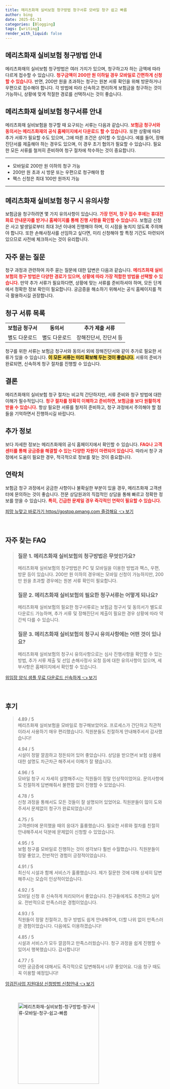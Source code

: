 ```yaml
---
title: 메리츠화재 실비보험 청구방법 청구서류 모바일 청구 쉽고 빠름
author: bing
date: 2025-01-31
categories: [Blogging]
tags: [writing]
render_with_liquid: false
---
```



<h2 id='실비보험_청구방법'>메리츠화재 실비보험 청구방법 안내</h2>

<p>메리츠화재의 실비보험 청구방법은 여러 가지가 있으며, 청구하고자 하는 금액에 따라 다르게 접수할 수 있습니다. <b><span style="color: #ee2323;">청구금액이 200만 원 이하일 경우 모바일로 간편하게 신청할 수 있습니다.</span></b> 반면, 200만 원을 초과하는 청구는 원본 서류 확인을 위해 방문하거나 우편으로 접수해야 합니다. 각 방법에 따라 신속하고 편리하게 보험금을 청구하는 것이 가능하니, 상황에 맞게 적절한 경로를 선택하시는 것이 좋습니다.</p>

<h2 id='청구서류_안내'>메리츠화재 실비보험 청구서류 안내</h2>

<p>메리츠화재 실비보험을 청구할 때 요구되는 서류는 다음과 같습니다. <b><span style="color: #ee2323;">보험금 청구서와 동의서는 메리츠화재의 공식 홈페이지에서 다운로드 할 수 있습니다.</span></b> 또한 상황에 따라 추가 서류가 필요할 수도 있으며, 그에 따른 조건은 상이할 수 있습니다. 예를 들어, 장해진단서를 제출해야 하는 경우도 있으며, 이 경우 초기 협의가 필요할 수 있습니다. 필요한 모든 서류를 철저히 준비하여 청구 절차에 착수하는 것이 중요합니다.</p>

<hr />

<ul>
    <li>모바일로 200만 원 이하의 청구 가능</li>
    <li>200만 원 초과 시 방문 또는 우편으로 청구해야 함</li>
    <li>팩스 신청은 최대 100만 원까지 가능</li>
</ul>

<hr />

<h2 id='청구시_유의사항'>메리츠화재 실비보험 청구 시 유의사항</h2>

<p>보험금을 청구하려면 몇 가지 유의사항이 있습니다. <b><span style="color: #ee2323;">가장 먼저, 청구 접수 후에는 휴대전화로 안내문자를 받거나 홈페이지를 통해 진행 사항을 확인할 수 있습니다.</span></b> 보험금 신청은 사고 발생일로부터 최대 3년 이내에 진행해야 하며, 이 시점을 놓치지 않도록 주의해야 합니다. 또한 손해사정사를 선임하고 싶다면, 미리 신청해야 할 특정 기간도 마련되어 있으므로 사전에 체크하시는 것이 유리합니다.</p>

<h2 id='자주_묻는_질문'>자주 묻는 질문</h2>

<p>청구 과정과 관련하여 자주 묻는 질문에 대한 답변은 다음과 같습니다. <b><span style="color: #ee2323;">메리츠화재 실비보험의 청구 방법은 다양한 경로가 있으며, 상황에 따라 가장 적합한 방법을 선택할 수 있습니다.</span></b> 만약 추가 서류가 필요하다면, 상황에 맞는 서류를 준비하셔야 하며, 모든 단계에서 정확한 정보 확인이 필요합니다. 궁금증을 해소하기 위해서는 공식 홈페이지를 적극 활용하시길 권장합니다.</p>

<h2 id='청구서류_목록'>청구 서류 목록</h2>

<table>
    <tr>
        <td style="text-align: center; height: 17px;"><b>보험금 청구서</b></td>
        <td style="text-align: center; height: 17px;"><b>동의서</b></td>
        <td style="text-align: center; height: 17px;"><b>추가 제출 서류</b></td>
    </tr>
    <tr>
        <td style="text-align: center; height: 17px;">별도 다운로드</td>
        <td style="text-align: center; height: 17px;">별도 다운로드</td>
        <td style="text-align: center; height: 17px;">장해진단서, 진단서 등</td>
    </tr>
</table>

<p>청구를 위한 서류는 보험금 청구서와 동의서 외에 장해진단서와 같이 추가로 필요한 서류가 있을 수 있습니다. <b><span style="background-color: #ffe066;">이 모든 서류는 미리 확보해 두는 것이 좋습니다.</span></b> 서류의 준비가 완료되면, 신속하게 청구 절차를 진행할 수 있습니다.</p>

<h2 id='결론'>결론</h2>

<p>메리츠화재의 실비보험 청구 절차는 비교적 간단하지만, 서류 준비와 청구 방법에 대한 이해가 필수적입니다. <b><span style="color: #ee2323;">청구 절차를 정확히 이해하고 준비하면, 보험금을 보다 원활하게 받을 수 있습니다.</span></b> 항상 필요한 서류를 철저히 준비하고, 청구 과정에서 주의해야 할 점들을 기억하면서 진행하시길 바랍니다.</p>

<h2 id='추가_정보'>추가 정보</h2>

<p>보다 자세한 정보는 메리츠화재의 공식 홈페이지에서 확인할 수 있습니다. <b><span style="color: #ee2323;">FAQ나 고객센터를 통해 궁금증을 해결할 수 있는 다양한 자원이 마련되어 있습니다.</span></b> 따라서 청구 과정에서 도움이 필요한 경우, 적극적으로 정보를 찾는 것이 중요합니다.</p>

<h2 id='연락처'>연락처</h2>

<p>보험금 청구 과정에서 궁금한 사항이나 불확실한 부분이 있을 경우, 메리츠화재 고객센터에 문의하는 것이 좋습니다. 전문 상담원과의 직접적인 상담을 통해 빠르고 정확한 정보를 얻을 수 있습니다. <b><span style="color: #ee2323;">특히, 긴급한 문제일 경우 즉각적인 연락이 필요할 수 있습니다.</span></b></p>


<p><a class="click-button" title="피망 뉴맞고 바로가기 https//gostop.pmang.com 즐겅해요" href="https://afficreate.github.io/posts/%ED%94%BC%EB%A7%9D-%EB%89%B4%EB%A7%9E%EA%B3%A0-%EB%B0%94%EB%A1%9C%EA%B0%80%EA%B8%B0-httpsgostop.pmang.com-%EC%A6%90%EA%B2%85%ED%95%B4%EC%9A%94/" rel="dofollow">피망 뉴맞고 바로가기 https//gostop.pmang.com 즐겅해요 👈 보기</a></p><br>
<h2 id='자주_찾는_FAQ'>자주 찾는 FAQ</h2>
<div itemscope="" itemtype="https://schema.org/FAQPage"> 
<blockquote> 
<div itemscope="" itemprop="mainEntity" itemtype="https://schema.org/Question"> 
<h3 itemprop="name">질문 1. 메리츠화재 실비보험의 청구방법은 무엇인가요?</h3> 
<div itemscope="" itemprop="acceptedAnswer" itemtype="https://schema.org/Answer"> 
<span itemprop="text"> 
<p>메리츠화재 실비보험의 청구방법은 PC 및 모바일을 이용한 방법과 팩스, 우편, 방문 등이 있습니다. 200만 원 이하의 경우에는 모바일 신청이 가능하지만, 200만 원을 초과할 경우에는 원본 서류 확인이 필요합니다.</p> 
</span> 
</div> 
</div> 
<div itemscope="" itemprop="mainEntity" itemtype="https://schema.org/Question"> 
<h3 itemprop="name">질문 2. 메리츠화재 실비보험의 필요한 청구서류는 어떻게 되나요?</h3> 
<div itemscope="" itemprop="acceptedAnswer" itemtype="https://schema.org/Answer"> 
<span itemprop="text"> 
<p>메리츠화재 실비보험의 필요한 청구서류로는 보험금 청구서 및 동의서가 별도로 다운로드 가능하며, 추가 서류 및 장해진단서 제출이 필요한 경우 상황에 따라 약간씩 다를 수 있습니다.</p> 
</span> 
</div> 
</div> 
<div itemscope="" itemprop="mainEntity" itemtype="https://schema.org/Question"> 
<h3 itemprop="name">질문 3. 메리츠화재 실비보험의 청구시 유의사항에는 어떤 것이 있나요?</h3> 
<div itemscope="" itemprop="acceptedAnswer" itemtype="https://schema.org/Answer"> 
<span itemprop="text"> 
<p>메리츠화재 실비보험의 청구시 유의사항으로는 심사 진행사항을 확인할 수 있는 방법, 추가 서류 제출 및 선임 손해사정사 요청 등에 대한 유의사항이 있으며, 세부사항은 홈페이지에서 확인할 수 있습니다.</p> 
</span> 
</div> 
</div> 
</blockquote> 
</div>
<p><a class="click-button" title="위임장 양식 샘플 무료 다운로드 신속하게" href="https://afficreate.github.io/posts/%EC%9C%84%EC%9E%84%EC%9E%A5-%EC%96%91%EC%8B%9D-%EC%83%98%ED%94%8C-%EB%AC%B4%EB%A3%8C-%EB%8B%A4%EC%9A%B4%EB%A1%9C%EB%93%9C-%EC%8B%A0%EC%86%8D%ED%95%98%EA%B2%8C/" rel="dofollow">위임장 양식 샘플 무료 다운로드 신속하게 👈 보기</a></p><br>
<h2 id='후기'>후기</h2>
<div itemscope itemtype="https://schema.org/Product">
  <blockquote>
  <div itemprop="review" itemscope itemtype="https://schema.org/Review">
      <div itemprop="reviewRating" itemscope itemtype="https://schema.org/Rating"> <span itemprop="ratingValue">4.89</span> / <span itemprop="bestRating">5</span> </div>
      <span itemprop="reviewBody">메리츠화재 실비보험을 모바일로 청구해보았어요. 프로세스가 간단하고 직관적이라서 사용하기 매우 편리했습니다. 직원분들도 친절하게 안내해주셔서 감사했습니다!</span>
  </div>
  <br>
  <div itemprop="review" itemscope itemtype="https://schema.org/Review">
      <div itemprop="reviewRating" itemscope itemtype="https://schema.org/Rating"> <span itemprop="ratingValue">4.94</span> / <span itemprop="bestRating">5</span> </div>
      <span itemprop="reviewBody">시설이 정말 깔끔하고 정돈되어 있어 좋았습니다. 상담을 받으면서 보험 상품에 대한 설명도 차근차근 해주셔서 이해가 잘 됐습니다.</span>
  </div>
  <br>
  <div itemprop="review" itemscope itemtype="https://schema.org/Review">
      <div itemprop="reviewRating" itemscope itemtype="https://schema.org/Rating"> <span itemprop="ratingValue">4.96</span> / <span itemprop="bestRating">5</span> </div>
      <span itemprop="reviewBody">모바일 청구 시 자세히 설명해주시는 직원들이 정말 인상적이었어요. 문의사항에도 친절하게 답변해줘서 불편함 없이 진행할 수 있었습니다.</span>
  </div>
  <br>
  <div itemprop="review" itemscope itemtype="https://schema.org/Review">
      <div itemprop="reviewRating" itemscope itemtype="https://schema.org/Rating"> <span itemprop="ratingValue">4.78</span> / <span itemprop="bestRating">5</span> </div>
      <span itemprop="reviewBody">신청 과정을 통해서도 모든 것들이 잘 설명되어 있었어요. 직원분들이 많이 도와주셔서 문제없이 청구가 완료되었습니다!</span>
  </div>
  <br>
  <div itemprop="review" itemscope itemtype="https://schema.org/Review">
      <div itemprop="reviewRating" itemscope itemtype="https://schema.org/Rating"> <span itemprop="ratingValue">4.75</span> / <span itemprop="bestRating">5</span> </div>
      <span itemprop="reviewBody">고객센터에 문의했을 때의 응대가 훌륭했습니다. 필요한 서류와 절차를 친절히 안내해주셔서 덕분에 문제없이 신청할 수 있었습니다.</span>
  </div>
  <br>
  <div itemprop="review" itemscope itemtype="https://schema.org/Review">
      <div itemprop="reviewRating" itemscope itemtype="https://schema.org/Rating"> <span itemprop="ratingValue">4.95</span> / <span itemprop="bestRating">5</span> </div>
      <span itemprop="reviewBody">보험 청구를 모바일로 진행하는 것이 생각보다 훨씬 수월했습니다. 직원분들이 정말 좋았고, 전반적인 경험이 긍정적이었습니다.</span>
  </div>
  <br>
  <div itemprop="review" itemscope itemtype="https://schema.org/Review">
      <div itemprop="reviewRating" itemscope itemtype="https://schema.org/Rating"> <span itemprop="ratingValue">4.91</span> / <span itemprop="bestRating">5</span> </div>
      <span itemprop="reviewBody">최신식 시설과 함께 서비스가 훌륭했습니다. 제가 질문한 것에 대해 상세히 답변해주시는 모습이 인상적이었습니다.</span>
  </div>
  <br>
  <div itemprop="review" itemscope itemtype="https://schema.org/Review">
      <div itemprop="reviewRating" itemscope itemtype="https://schema.org/Rating"> <span itemprop="ratingValue">4.92</span> / <span itemprop="bestRating">5</span> </div>
      <span itemprop="reviewBody">모바일 신청 후 신속하게 처리되어서 좋았습니다. 친구들에게도 추천하고 싶어요. 전반적으로 만족스러운 경험이었습니다.</span>
  </div>
  <br>
  <div itemprop="review" itemscope itemtype="https://schema.org/Review">
      <div itemprop="reviewRating" itemscope itemtype="https://schema.org/Rating"> <span itemprop="ratingValue">4.93</span> / <span itemprop="bestRating">5</span> </div>
      <span itemprop="reviewBody">직원들이 정말 친절하고, 청구 방법도 쉽게 안내해주며, 더할 나위 없이 만족스러운 경험이었습니다. 다음에도 이용하겠습니다!</span>
  </div>
  <br>
  <div itemprop="review" itemscope itemtype="https://schema.org/Review">
      <div itemprop="reviewRating" itemscope itemtype="https://schema.org/Rating"> <span itemprop="ratingValue">4.85</span> / <span itemprop="bestRating">5</span> </div>
      <span itemprop="reviewBody">시설과 서비스가 모두 깔끔하고 만족스러웠습니다. 청구 과정을 쉽게 진행할 수 있어서 행복했습니다. 감사합니다!</span>
  </div>
  <br>
  <div itemprop="review" itemscope itemtype="https://schema.org/Review">
      <div itemprop="reviewRating" itemscope itemtype="https://schema.org/Rating"> <span itemprop="ratingValue">4.77</span> / <span itemprop="bestRating">5</span> </div>
      <span itemprop="reviewBody">어떤 궁금증에 대해서도 즉각적으로 답변해줘서 너무 좋았어요. 다음 청구 때도 꼭 이용할 예정입니다!</span>
  </div>
  </blockquote>
</div>
<p><a class="click-button" title="암검진사업 지원대상 신청방법 신청안내" href="https://afficreate.github.io/posts/%EC%95%94%EA%B2%80%EC%A7%84%EC%82%AC%EC%97%85-%EC%A7%80%EC%9B%90%EB%8C%80%EC%83%81-%EC%8B%A0%EC%B2%AD%EB%B0%A9%EB%B2%95-%EC%8B%A0%EC%B2%AD%EC%95%88%EB%82%B4/" rel="dofollow">암검진사업 지원대상 신청방법 신청안내 👈 보기</a></p><br>
<figure class="image"><img src="https://afficreate.github.io/assets/img/thumbnail/메리츠화재-실비보험-청구방법-청구서류-모바일-청구-쉽고-빠름.webp" alt="메리츠화재-실비보험-청구방법-청구서류-모바일-청구-쉽고-빠름" width="256" height="256"></figure>